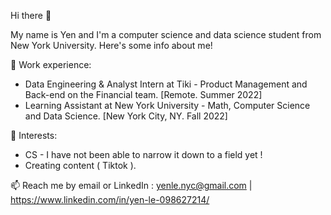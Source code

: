 Hi there 👋

My name is Yen and I'm a computer science and data science student from New York University. Here's some info about me!

👀 Work experience:

- Data Engineering & Analyst Intern at Tiki - Product Management and Back-end on the Financial team. [Remote. Summer 2022]
- Learning Assistant at New York University - Math, Computer Science and  Data Science. [New York City, NY. Fall 2022]

🌱 Interests:
- CS - I have not been able to narrow it down to a field yet !
- Creating content ( Tiktok ).

📫 Reach me by email or LinkedIn : yenle.nyc@gmail.com | https://www.linkedin.com/in/yen-le-098627214/

